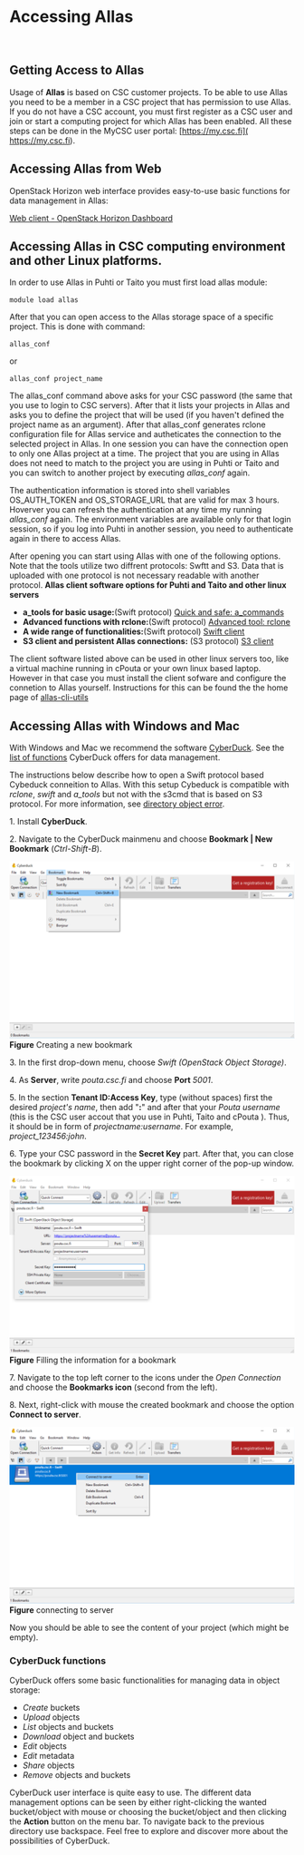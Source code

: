 # Accessing Allas

&nbsp;


## Getting Access to Allas

Usage of **Allas** is based on CSC customer projects. To be able to use Allas you need to be a member in 
a CSC project that has permission to use Allas. If you do not have a CSC account, you must first register as a CSC user
and join or start a computing project for which Allas has been enabled. All these steps can be done in the
MyCSC user portal: [https://my.csc.fi]( https://my.csc.fi).

## Accessing Allas from Web

OpenStack Horizon web interface provides easy-to-use basic functions for data management in Allas:

[Web client - OpenStack Horizon Dashboard](./using_allas/web_client.md)


## Accessing Allas in CSC computing environment and other Linux platforms.

In order to use Allas in Puhti or Taito you must first load allas module:
```text
module load allas
```
After that you can open access to the Allas storage space of a specific project. This is done with command:
```text
allas_conf
```
or 
```text
allas_conf project_name
```
The allas_conf command above asks for your CSC password (the same that you use to login to CSC servers). After that it lists your projects in Allas and asks you to define the project that will be used (if you haven't defined the project name as an argument). After that allas_conf generates rclone configuration file for Allas service and autheticates the connection to the selected project in Allas. In one session you can have the connection open to only one Allas project at a time. The project that you are using in Allas does not need to match to the project you are using in Puhti or Taito and you can switch to another project by executing _allas_conf_ again. 

The authentication information is stored into shell variables OS_AUTH_TOKEN and OS_STORAGE_URL that are valid for max 3 hours. Hoverver you can refresh the authentication at any time my running _allas_conf_ again. The environment variables are available only for that login session, so if you log into Puhti in another session, you need to authenticate again in there to access Allas.

After opening you can start using Allas with one of the following options. Note that the tools utilize two diffrent protocols: Swftt and S3. Data that is uploaded with one protocol is not necessary readable with another protocol. 
**Allas client software options for Puhti and Taito and other linux servers**

* **a_tools for basic usage:**(Swift protocol) [Quick and safe: a_commands](./using_allas/a_commands.md)
* **Advanced functions with rclone:**(Swift protocol) [Advanced tool: rclone](./using_allas/rclone.md)
* **A wide range of functionalities:**(Swift protocol) [Swift client](./using_allas/swift_client.md)
* **S3 client and persistent Allas connections:** (S3 protocol) [S3 client](./using_allas/s3_client.md#s3cmd-with-supercomputers)

The client software listed above can be used in other linux servers too, like a virtual machine running in cPouta or your own linux based laptop. However in that case you must install the client sofware and configure the connetion to Allas yourself. Instructions for this can be found the the home page of [allas-cli-utils](https://github.com/CSCfi/allas-cli-utils)

## Accessing Allas with Windows and Mac

With Windows and Mac we recommend the software [CyberDuck](https://cyberduck.io/). See the [list of functions](#cyberduck-functions) CyberDuck offers for data management.

The instructions below describe how to open a Swift protocol based Cybeduck conneition to Allas. With this setup Cybeduck is compatible with _rclone_, _swift_ and _a_tools_ but not with the s3cmd that is based on S3 protocol. For more information, see
    [directory object error](using_allas/directory_object_error.md).

1\. Install **CyberDuck**.

2\. Navigate to the CyberDuck mainmenu and choose **Bookmark | New Bookmark** (_Ctrl-Shift-B_).

!["New bookmark"](img/cyberduck_create_bookmark.PNG)
**Figure** Creating a new bookmark

3\. In the first drop-down menu, choose _Swift (OpenStack Object Storage)_.

4\. As **Server**, write _pouta.csc.fi_ and choose **Port** _5001_. 

5\. In the section **Tenant ID:Access Key**, type (without spaces) first the desired _project's name_, then add "**:**" and after that your _Pouta username_ (this is the CSC user accout that you use in Puhti, Taito and cPouta ). Thus, it should be in form of *projectname:username*. For example, *project_123456:john*.

6\. Type your CSC password in the **Secret Key** part. After that, you can close the bookmark by clicking X on the upper right corner of the pop-up window.

!["Filling information for a bookmark"](img/cyberduck_bookmark_info.PNG)
**Figure** Filling the information for a bookmark

7\. Navigate to the top left corner to the icons under the _Open Connection_ and choose the **Bookmarks icon** (second from the left).
 
8\. Next, right-click with mouse the created bookmark and choose the option **Connect to server**.

!["Connecting to server"](img/cyberduck_connect.PNG)
**Figure** connecting to server

Now you should be able to see the content of your project (which might be empty).

### CyberDuck functions

CyberDuck offers some basic functionalities for managing data in object storage:


 * _Create_ buckets
 * _Upload_ objects
 * _List_ objects and buckets
 * _Download_ object and buckets
 * _Edit_ objects
 * _Edit_ metadata
 * _Share_ objects
 * _Remove_ objects and buckets


CyberDuck user interface is quite easy to use. The different data management options can be seen by either right-clicking the wanted bucket/object with mouse or choosing the bucket/object and then clicking the **Action** button on the menu bar. To navigate back to the previous directory use backspace. Feel free to explore and discover more about the possibilities of CyberDuck.


&nbsp;




